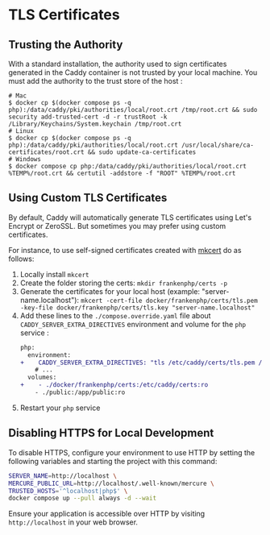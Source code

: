 # TLS Certificates

## Trusting the Authority

With a standard installation, the authority used to sign certificates generated in the Caddy container is not trusted by your local machine.
You must add the authority to the trust store of the host :

```
# Mac
$ docker cp $(docker compose ps -q php):/data/caddy/pki/authorities/local/root.crt /tmp/root.crt && sudo security add-trusted-cert -d -r trustRoot -k /Library/Keychains/System.keychain /tmp/root.crt
# Linux
$ docker cp $(docker compose ps -q php):/data/caddy/pki/authorities/local/root.crt /usr/local/share/ca-certificates/root.crt && sudo update-ca-certificates
# Windows
$ docker compose cp php:/data/caddy/pki/authorities/local/root.crt %TEMP%/root.crt && certutil -addstore -f "ROOT" %TEMP%/root.crt
```

## Using Custom TLS Certificates

By default, Caddy will automatically generate TLS certificates using Let's Encrypt or ZeroSSL.
But sometimes you may prefer using custom certificates.

For instance, to use self-signed certificates created with [mkcert](https://github.com/FiloSottile/mkcert) do as follows:

1. Locally install `mkcert`
2. Create the folder storing the certs:
   `mkdir frankenphp/certs -p`
3. Generate the certificates for your local host (example: "server-name.localhost"):
   `mkcert -cert-file docker/frankenphp/certs/tls.pem -key-file docker/frankenphp/certs/tls.key "server-name.localhost"`
4. Add these lines to the `./compose.override.yaml` file about `CADDY_SERVER_EXTRA_DIRECTIVES` environment and volume for the `php` service :
    ```diff
    php:
      environment:
    +    CADDY_SERVER_EXTRA_DIRECTIVES: "tls /etc/caddy/certs/tls.pem /etc/caddy/certs/tls.key"
        # ...
      volumes:
    +    - ./docker/frankenphp/certs:/etc/caddy/certs:ro
        - ./public:/app/public:ro
    ```
5. Restart your `php` service

## Disabling HTTPS for Local Development

To disable HTTPS, configure your environment to use HTTP by setting the following variables and starting the project with this command:

```bash
SERVER_NAME=http://localhost \
MERCURE_PUBLIC_URL=http://localhost/.well-known/mercure \
TRUSTED_HOSTS='^localhost|php$' \
docker compose up --pull always -d --wait
```

Ensure your application is accessible over HTTP by visiting `http://localhost` in your web browser.
